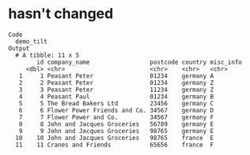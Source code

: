 # hasn't changed

    Code
      demo_tilt
    Output
      # A tibble: 11 x 5
            id company_name                 postcode country misc_info
         <dbl> <chr>                        <chr>    <chr>   <chr>    
       1     1 Peasant Peter                01234    germany A        
       2     2 Peasant Peter                01234    germany Z        
       3     3 Peasant Peter                11234    germany Z        
       4     4 Peasant Paul                 01234    germany B        
       5     5 The Bread Bakers Ltd         23456    germany C        
       6     6 Flower Power Friends and Co. 34567    germany D        
       7     7 Flower Power and Co.         34567    germany F        
       8     8 John and Jacques Groceries   56789    germany E        
       9     9 John and Jacques Groceries   98765    germany E        
      10    10 John and Jacques Groceries   98765    france  E        
      11    11 Cranes and Friends           65656    france  F        

